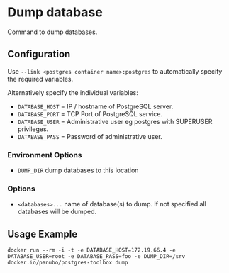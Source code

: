 # Dump database

Command to dump databases.

## Configuration

Use `--link <postgres container name>:postgres` to automatically specify the required variables.

Alternatively specify the individual variables:

- `DATABASE_HOST` = IP / hostname of PostgreSQL server.
- `DATABASE_PORT` = TCP Port of PostgreSQL service.
- `DATABASE_USER` = Administrative user eg postgres with SUPERUSER privileges.
- `DATABASE_PASS` = Password of administrative user.

### Environment Options

- `DUMP_DIR` dump databases to this location

### Options

- `<databases>...` name of database(s) to dump. If not specified all databases will be dumped.

## Usage Example

```docker run --rm -i -t -e DATABASE_HOST=172.19.66.4 -e DATABASE_USER=root -e DATABASE_PASS=foo -e DUMP_DIR=/srv docker.io/panubo/postgres-toolbox dump```
